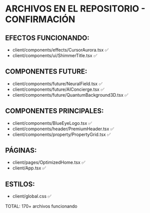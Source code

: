 # ARCHIVOS EN EL REPOSITORIO - CONFIRMACIÓN

## EFECTOS FUNCIONANDO:
- client/components/effects/CursorAurora.tsx ✅
- client/components/ui/ShimmerTitle.tsx ✅

## COMPONENTES FUTURE:
- client/components/future/NeuralField.tsx ✅
- client/components/future/AIConcierge.tsx ✅
- client/components/future/QuantumBackground3D.tsx ✅

## COMPONENTES PRINCIPALES:
- client/components/BlueEyeLogo.tsx ✅
- client/components/header/PremiumHeader.tsx ✅
- client/components/property/PropertyGrid.tsx ✅

## PÁGINAS:
- client/pages/OptimizedHome.tsx ✅
- client/App.tsx ✅

## ESTILOS:
- client/global.css ✅

TOTAL: 170+ archivos funcionando
